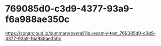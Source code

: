 # 769085d0-c3d9-4377-93a9-f6a988ae350c
https://sonarcloud.io/summary/overall?id=examly-test_769085d0-c3d9-4377-93a9-f6a988ae350c
